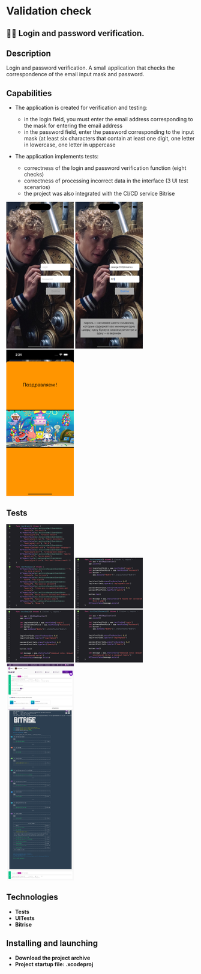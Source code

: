 # Validation check

## 💂🏻 Login and password verification. 

## Description
 <p> Login and password verification. A small application that checks the correspondence of the email input mask and password. </p>

## Capabilities
- The application is created for verification and testing:
    - in the login field, you must enter the email address corresponding to the mask for entering the email address
    -  in the password field, enter the password corresponding to the input mask (at least six characters that contain at least one digit, one letter in lowercase, one letter in uppercase

- The application implements tests:
    - correctness of the login and password verification function (eight checks)
    - correctness of processing incorrect data in the interface (3 UI test scenarios)
    - the project was also integrated with the CI/CD service Bitrise

<p>
 <img style="width: 180px;" src="https://github.com/NovikovaOlga/novikovaolga/blob/main/Other/LoginPassword/screen1.png">
 <img style="width: 180px;" src="https://github.com/NovikovaOlga/novikovaolga/blob/main/Other/LoginPassword/screen2.png">
 <img style="width: 180px;" src="https://github.com/NovikovaOlga/novikovaolga/blob/main/Other/LoginPassword/screen3.png">
<p>

## Tests
<p>
 <img style="width: 180px;" src="https://github.com/NovikovaOlga/novikovaolga/blob/main/Other/LoginPassword/screen4.png">
 <img style="width: 180px;" src="https://github.com/NovikovaOlga/novikovaolga/blob/main/Other/LoginPassword/test1.png">
 <img style="width: 180px;" src="https://github.com/NovikovaOlga/novikovaolga/blob/main/Other/LoginPassword/test2.png">
 <img style="width: 180px;" src="https://github.com/NovikovaOlga/novikovaolga/blob/main/Other/LoginPassword/test3.png">
 <img style="width: 180px;" src="https://github.com/NovikovaOlga/novikovaolga/blob/main/Other/LoginPassword/bitrise.png">
<p>


## Technologies
 - **Tests**
 - **UITests**
 - **Bitrise**
 
 ## Installing and launching 
- **Download the project archive**
- **Project startup file: .xcodeproj**
